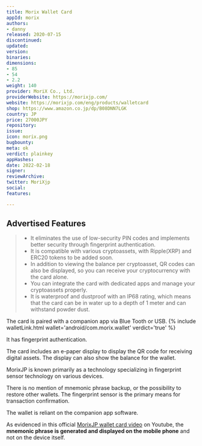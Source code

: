 ```yaml
---
title: Morix Wallet Card
appId: morix
authors:
- danny
released: 2020-07-15
discontinued: 
updated: 
version: 
binaries: 
dimensions:
- 85
- 54
- 2.2
weight: 140
provider: MoriX Co., Ltd.‬
providerWebsite: https://morixjp.com/
website: https://morixjp.com/eng/products/walletcard
shop: https://www.amazon.co.jp/dp/B08DNN7LGK
country: JP
price: 27000JPY
repository: 
issue: 
icon: morix.png
bugbounty: 
meta: ok
verdict: plainkey
appHashes: 
date: 2022-02-18
signer: 
reviewArchive: 
twitter: MoriXjp
social: 
features: 

---
```


## Advertised Features

> - It eliminates the use of low-security PIN codes and implements better security through fingerprint authentication.
> - It is compatible with various cryptoassets, with Ripple(XRP) and ERC20 tokens to be added soon.
> - In addition to viewing the balance per cryptoasset, QR codes can also be displayed, so you can receive your cryptocurrency with the card alone.
> - You can integrate the card with dedicated apps and manage your cryptoassets properly.
> - It is waterproof and dustproof with an IP68 rating, which means that the card can be in water up to a depth of 1 meter and can withstand powder dust.

The card is paired with a companion app via Blue Tooth or USB. {% include walletLink.html wallet='android/com.morix.wallet' verdict='true' %}

It has fingerprint authentication. 

The card includes an e-paper display to display the QR code for receiving digital assets. The display can also show the balance for the wallet. 

MorixJP is known primarily as a technology specializing in fingerprint sensor technology on various devices. 

There is no mention of mnemonic phrase backup, or the possibility to restore other wallets. The fingerprint sensor is the primary means for transaction confirmation. 

The wallet is reliant on the companion app software. 

As evidenced in this official [MorixJP wallet card video](https://www.youtube.com/watch?v=vi_sM_AyV7A) on Youtube, the **mnemonic phrase is generated and displayed on the mobile phone** and not on the device itself.

